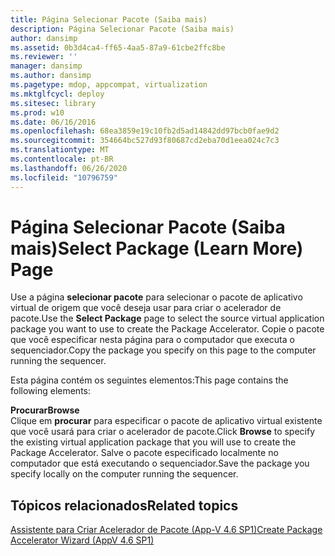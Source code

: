 ```yaml
---
title: Página Selecionar Pacote (Saiba mais)
description: Página Selecionar Pacote (Saiba mais)
author: dansimp
ms.assetid: 0b3d4ca4-ff65-4aa5-87a9-61cbe2ffc8be
ms.reviewer: ''
manager: dansimp
ms.author: dansimp
ms.pagetype: mdop, appcompat, virtualization
ms.mktglfcycl: deploy
ms.sitesec: library
ms.prod: w10
ms.date: 06/16/2016
ms.openlocfilehash: 68ea3859e19c10fb2d5ad14842dd97bcb0fae9d2
ms.sourcegitcommit: 354664bc527d93f80687cd2eba70d1eea024c7c3
ms.translationtype: MT
ms.contentlocale: pt-BR
ms.lasthandoff: 06/26/2020
ms.locfileid: "10796759"
---
```

# <span data-ttu-id="0cd34-103">Página Selecionar Pacote (Saiba mais)</span><span class="sxs-lookup"><span data-stu-id="0cd34-103">Select Package (Learn More) Page</span></span>


<span data-ttu-id="0cd34-104">Use a página **selecionar pacote** para selecionar o pacote de aplicativo virtual de origem que você deseja usar para criar o acelerador de pacote.</span><span class="sxs-lookup"><span data-stu-id="0cd34-104">Use the **Select Package** page to select the source virtual application package you want to use to create the Package Accelerator.</span></span> <span data-ttu-id="0cd34-105">Copie o pacote que você especificar nesta página para o computador que executa o sequenciador.</span><span class="sxs-lookup"><span data-stu-id="0cd34-105">Copy the package you specify on this page to the computer running the sequencer.</span></span>

<span data-ttu-id="0cd34-106">Esta página contém os seguintes elementos:</span><span class="sxs-lookup"><span data-stu-id="0cd34-106">This page contains the following elements:</span></span>

<a href="" id="browse"></a>**<span data-ttu-id="0cd34-107">Procurar</span><span class="sxs-lookup"><span data-stu-id="0cd34-107">Browse</span></span>**  
<span data-ttu-id="0cd34-108">Clique em **procurar** para especificar o pacote de aplicativo virtual existente que você usará para criar o acelerador de pacote.</span><span class="sxs-lookup"><span data-stu-id="0cd34-108">Click **Browse** to specify the existing virtual application package that you will use to create the Package Accelerator.</span></span> <span data-ttu-id="0cd34-109">Salve o pacote especificado localmente no computador que está executando o sequenciador.</span><span class="sxs-lookup"><span data-stu-id="0cd34-109">Save the package you specify locally on the computer running the sequencer.</span></span>

## <span data-ttu-id="0cd34-110">Tópicos relacionados</span><span class="sxs-lookup"><span data-stu-id="0cd34-110">Related topics</span></span>


[<span data-ttu-id="0cd34-111">Assistente para Criar Acelerador de Pacote (App-V 4.6 SP1)</span><span class="sxs-lookup"><span data-stu-id="0cd34-111">Create Package Accelerator Wizard (AppV 4.6 SP1)</span></span>](create-package-accelerator-wizard--appv-46-sp1-.md)

 

 





